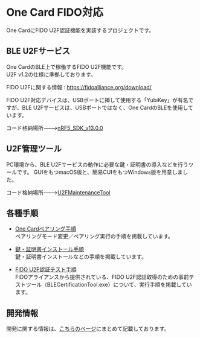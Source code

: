 # One Card FIDO対応

One CardにFIDO U2F認証機能を実装するプロジェクトです。

## BLE U2Fサービス

One CardのBLE上で稼働するFIDO U2F機能です。<br>
U2F v1.2の仕様に準拠しております。

FIDO U2Fに関する情報 : https://fidoalliance.org/download/

FIDO U2F対応デバイスは、USBポートに挿して使用する「YubiKey」が有名ですが、BLE U2Fサービスは、USBポートではなく、One CardのBLEを使用しています。

コード格納場所--->[nRF5_SDK_v13.0.0](nRF5_SDK_v13.0.0)

## U2F管理ツール

PC環境から、BLE U2Fサービスの動作に必要な鍵・証明書の導入などを行うツールです。
GUIをもつmacOS版と、簡易CUIをもつWindows版を用意しました。

コード格納場所--->[U2FMaintenanceTool](U2FMaintenanceTool)

## 各種手順

* [One Cardペアリング手順](Usage/PAIRING.md) <br>
ペアリングモード変更／ペアリング実行の手順を掲載しています。

* [鍵・証明書インストール手順](Usage/INSTALL.md) <br>
鍵・証明書インストールなどの手順を掲載しています。

* [FIDO U2F認証テスト手順](Usage/CERTTEST.md) <br>
FIDOアライアンスから提供されている、FIDO U2F認証取得のための事前テストツール（BLECertificationTool.exe）について、実行手順を掲載しています。

## 開発情報

開発に関する情報は、[こちらのページ](Development/README.md)にまとめて記載しております。
